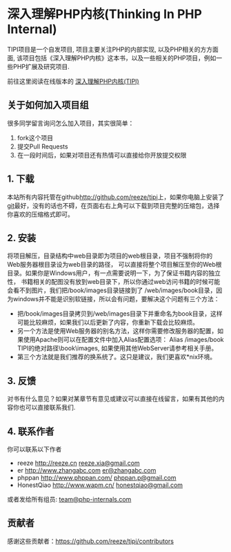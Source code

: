 # 深入理解PHP内核(Thinking In PHP Internal)
TIPI项目是一个自发项目,	项目主要关注PHP的内部实现, 以及PHP相关的方方面面,
该项目包括《深入理解PHP内核》这本书，以及一些相关的PHP项目，例如一些PHP扩展及研究项目.

前往这里阅读在线版本的 [深入理解PHP内核(TIPI)][project-url]

## 关于如何加入项目组
很多同学留言询问怎么加入项目，其实很简单：

1. fork这个项目
1. 提交Pull Requests
1. 在一段时间后，如果对项目还有热情可以直接给你开放提交权限

## 1. 下载
本站所有内容托管在github<http://github.com/reeze/tipi>上，如果你电脑上安装了[git](http://git-scm.com/)最好，没有的话也不碍，在页面右右上角可以下载到项目完整的压缩包，选择你喜欢的压缩格式即可。

## 2. 安装
将项目解压，目录结构中web目录即为项目的web根目录，项目不强制将你的Web服务器根目录设为web目录的路径，
可以直接将整个项目解压至你的Web根目录。如果你是Windows用户，有一点需要说明一下，为了保证书籍内容的独立性，
书籍相关的配图没有放到web目录下，所以你通过web访问书籍的时候可能会看不到图片，我们把/book/images目录链接到了
/web/images/book目录，因为windows并不能是识别软链接，所以会有问题，要解决这个问题有三个方法：

* 把/book/images目录拷贝到/web/images目录下并重命名为book目录，这样可能比较麻烦，如果我们以后更新了内容，你重新下载会比较麻烦。
* 另一个方法是使用Web服务器的别名方法，这样你需要修改服务器的配置，如果使用Apache则可以在配置文件中加入Alias配置选项：
    Alias /images/book TIPI的绝对路径\book\images, 如果使用其他WebServer请参考相关手册。
* 第三个方法就是我们推荐的换系统了。这只是建议，我们更喜欢*nix环境。

## 3. 反馈
对书有什么意见？如果对某章节有意见或建议可以直接在线留言，如果有其他的内容你也可以直接联系我们.

## 4. 联系作者
你可以联系以下作者

* reeze <http://reeze.cn>  			reeze.xia@gmail.com
* er    <http://www.zhangabc.com>   er@zhangabc.com
* phppan <http://www.phppan.com/>   phppan.p@gmail.com
* HonestQiao <http://www.wapm.cn/>  honestqiao@gmail.com

或者发给所有组员: team@php-internals.com

[project-url]: http://www.php-internals.com/

## 贡献者

感谢这些贡献者：<https://github.com/reeze/tipi/contributors>
